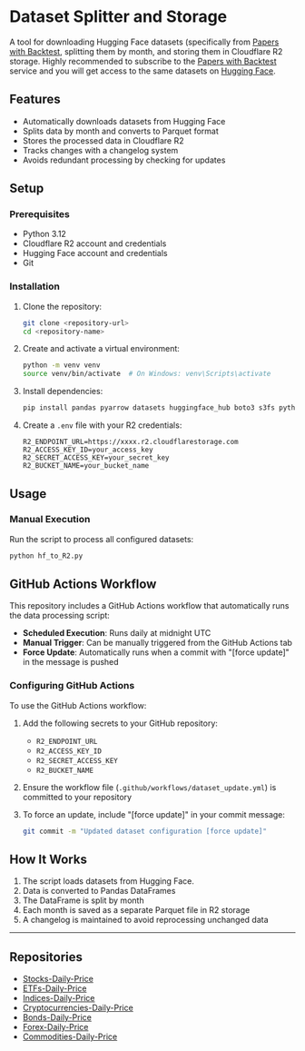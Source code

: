 # Dataset Splitter and Storage

A tool for downloading Hugging Face datasets (specifically from [Papers with Backtest](https://paperswithbacktest.com), splitting them by month, and storing them in Cloudflare R2 storage.
Highly recommended to subscribe to the [Papers with Backtest](https://paperswithbacktest.com) service and you will get access to the same datasets on [Hugging Face](https://huggingface.co/paperswithbacktest). 

## Features

- Automatically downloads datasets from Hugging Face
- Splits data by month and converts to Parquet format
- Stores the processed data in Cloudflare R2
- Tracks changes with a changelog system
- Avoids redundant processing by checking for updates

## Setup

### Prerequisites

- Python 3.12
- Cloudflare R2 account and credentials
- Hugging Face account and credentials
- Git

### Installation

1. Clone the repository:
   ```bash
   git clone <repository-url>
   cd <repository-name>
   ```

2. Create and activate a virtual environment:
   ```bash
   python -m venv venv
   source venv/bin/activate  # On Windows: venv\Scripts\activate
   ```

3. Install dependencies:
   ```bash
   pip install pandas pyarrow datasets huggingface_hub boto3 s3fs python-dotenv
   ```

4. Create a `.env` file with your R2 credentials:
   ```
   R2_ENDPOINT_URL=https://xxxx.r2.cloudflarestorage.com
   R2_ACCESS_KEY_ID=your_access_key
   R2_SECRET_ACCESS_KEY=your_secret_key
   R2_BUCKET_NAME=your_bucket_name
   ```

## Usage

### Manual Execution

Run the script to process all configured datasets:

```bash
python hf_to_R2.py
```

## GitHub Actions Workflow

This repository includes a GitHub Actions workflow that automatically runs the data processing script:

- **Scheduled Execution**: Runs daily at midnight UTC
- **Manual Trigger**: Can be manually triggered from the GitHub Actions tab
- **Force Update**: Automatically runs when a commit with "[force update]" in the message is pushed

### Configuring GitHub Actions

To use the GitHub Actions workflow:

1. Add the following secrets to your GitHub repository:
   - `R2_ENDPOINT_URL`
   - `R2_ACCESS_KEY_ID`
   - `R2_SECRET_ACCESS_KEY`
   - `R2_BUCKET_NAME`

2. Ensure the workflow file (`.github/workflows/dataset_update.yml`) is committed to your repository

3. To force an update, include "[force update]" in your commit message:
   ```bash
   git commit -m "Updated dataset configuration [force update]"
   ```

## How It Works

1. The script loads datasets from Hugging Face. 
2. Data is converted to Pandas DataFrames
3. The DataFrame is split by month
4. Each month is saved as a separate Parquet file in R2 storage
5. A changelog is maintained to avoid reprocessing unchanged data 

---

## Repositories

- [Stocks-Daily-Price](https://huggingface.co/paperswithbacktest/Stocks-Daily-Price)
- [ETFs-Daily-Price](https://huggingface.co/paperswithbacktest/ETFs-Daily-Price)
- [Indices-Daily-Price](https://huggingface.co/paperswithbacktest/Indices-Daily-Price)
- [Cryptocurrencies-Daily-Price](https://huggingface.co/paperswithbacktest/Cryptocurrencies-Daily-Price)
- [Bonds-Daily-Price](https://huggingface.co/paperswithbacktest/Bonds-Daily-Price)
- [Forex-Daily-Price](https://huggingface.co/paperswithbacktest/Forex-Daily-Price)
- [Commodities-Daily-Price](https://huggingface.co/paperswithbacktest/Commodities-Daily-Price)




